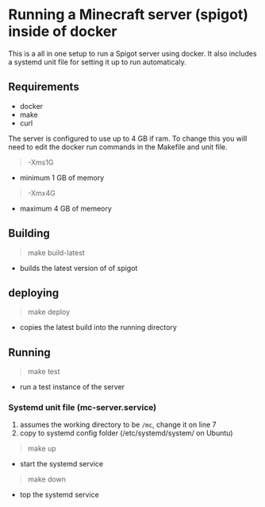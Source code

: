 # Running a Minecraft server (spigot) inside of docker
This is a all in one setup to run a Spigot server using docker. It also includes
a systemd unit file for setting it up to run automaticaly.

## Requirements
- docker
- make
- curl

The server is configured to use up to 4 GB if ram. To change this you will need to edit the docker run commands in the Makefile and unit file.
> -Xms1G
 - minimum 1 GB of memory
> -Xmx4G
 - maximum 4 GB of memeory

## Building
> make build-latest
 - builds the latest version of of spigot
 
## deploying 
> make deploy
 - copies the latest build into the running directory

## Running
> make test
 - run a test instance of the server

### Systemd unit file (mc-server.service)
1. assumes the working directory to be `/mc`, change it on line 7
2. copy to systemd config folder (/etc/systemd/system/ on Ubuntu) 

> make up
 - start the systemd service

> make down
 - top the systemd service

